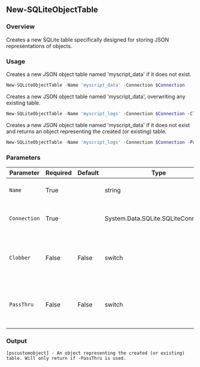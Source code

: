 ## New-SQLiteObjectTable
### Overview
Creates a new SQLite table specifically designed for storing JSON representations of objects.

### Usage

Creates a new JSON object table named 'myscript_data' if it does not exist.
```powershell
New-SQLiteObjectTable -Name 'myscript_data' -Connection $Connection
```

Creates a new JSON object table named 'myscript_data', overwriting any existing table.
```powershell
New-SQLiteObjectTable -Name 'myscript_logs' -Connection $Connection -Clobber
```

Creates a new JSON object table named 'myscript_data' if it does not exist and returns an object representing the created (or existing) table.
```powershell
New-SQLiteObjectTable -Name 'myscript_logs' -Connection $Connection -PassThru
```

### Parameters
| Parameter    | Required | Default | Type                                | Description                                                    |
| ------------ | -------- | ------- | ----------------------------------- | -------------------------------------------------------------- |
| `Name`       | True     |         | string                              | The name of the table to create.                               |
| `Connection` | True     |         | System.Data.SQLite.SQLiteConnection | The connection to create the table with.                       |
| `Clobber`    | False    | False   | switch                              | Recreate the table (removing all existing data) if it exists.  |
| `PassThru`   | False    | False   | switch                              | Return an object representing the created (or existing) table. |

### Output
```
[pscustomobject] - An object representing the created (or existing) table. Will only return if -PassThru is used.
```